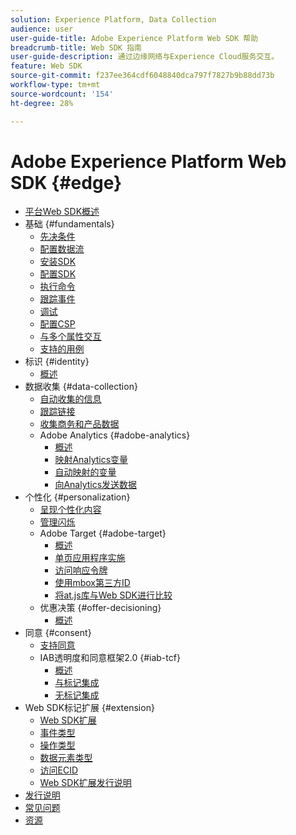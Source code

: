 ```yaml
---
solution: Experience Platform, Data Collection
audience: user
user-guide-title: Adobe Experience Platform Web SDK 帮助
breadcrumb-title: Web SDK 指南
user-guide-description: 通过边缘网络与Experience Cloud服务交互。
feature: Web SDK
source-git-commit: f237ee364cdf6048840dca797f7827b9b88dd73b
workflow-type: tm+mt
source-wordcount: '154'
ht-degree: 28%

---
```



# Adobe Experience Platform Web SDK {#edge}

* [平台Web SDK概述](home.md)
* 基础 {#fundamentals}
   * [先决条件](fundamentals/prerequisite.md)
   * [配置数据流](fundamentals/datastreams.md)
   * [安装SDK](fundamentals/installing-the-sdk.md)
   * [配置SDK](fundamentals/configuring-the-sdk.md)
   * [执行命令](fundamentals/executing-commands.md)
   * [跟踪事件](fundamentals/tracking-events.md)
   * [调试](fundamentals/debugging.md)
   * [配置CSP](fundamentals/configuring-a-csp.md)
   * [与多个属性交互](fundamentals/interacting-with-multiple-properties.md)
   * [支持的用例](fundamentals/supported-use-cases.md)
* 标识 {#identity}
   * [概述](identity/overview.md)
* 数据收集 {#data-collection}
   * [自动收集的信息](data-collection/automatic-information.md)
   * [跟踪链接](data-collection/track-links.md)
   * [收集商务和产品数据](data-collection/collect-commerce-data.md)
   * Adobe Analytics {#adobe-analytics}
      * [概述](data-collection/adobe-analytics/analytics-overview.md)
      * [映射Analytics变量](data-collection/adobe-analytics/manually-mapping-variables.md)
      * [自动映射的变量](data-collection/adobe-analytics/automatically-mapped-vars.md)
      * [向Analytics发送数据](data-collection/adobe-analytics/sending-data-to-analytics.md)
* 个性化 {#personalization}
   * [呈现个性化内容](personalization/rendering-personalization-content.md)
   * [管理闪烁](personalization/manage-flicker.md)
   * Adobe Target {#adobe-target}
      * [概述](personalization/adobe-target/target-overview.md)
      * [单页应用程序实施](personalization/adobe-target/spa-implementation.md)
      * [访问响应令牌](personalization/adobe-target/accessing-response-tokens.md)
      * [使用mbox第三方ID](personalization/adobe-target/using-mbox-3rdpartyid.md)
      * [将at.js库与Web SDK进行比较](personalization/adobe-target/web-sdk-atjs-comparison.md)
   * 优惠决策 {#offer-decisioning}
      * [概述](personalization/offer-decisioning/offer-decisioning-overview.md)
* 同意 {#consent}
   * [支持同意](consent/supporting-consent.md)
   * IAB透明度和同意框架2.0 {#iab-tcf}
      * [概述](consent/iab-tcf/overview.md)
      * [与标记集成](consent/iab-tcf/with-launch.md)
      * [无标记集成](consent/iab-tcf/without-launch.md)
* Web SDK标记扩展 {#extension}
   * [Web SDK扩展](extension/web-sdk-extension-configuration.md)
   * [事件类型](extension/event-types.md)
   * [操作类型](extension/action-types.md)
   * [数据元素类型](extension/data-element-types.md)
   * [访问ECID](extension/accessing-the-ecid.md)
   * [Web SDK扩展发行说明](extension/web-sdk-ext-release-notes.md)
* [发行说明](release-notes.md)
* [常见问题](web-sdk-faq.md)
* [资源](resources.md)
